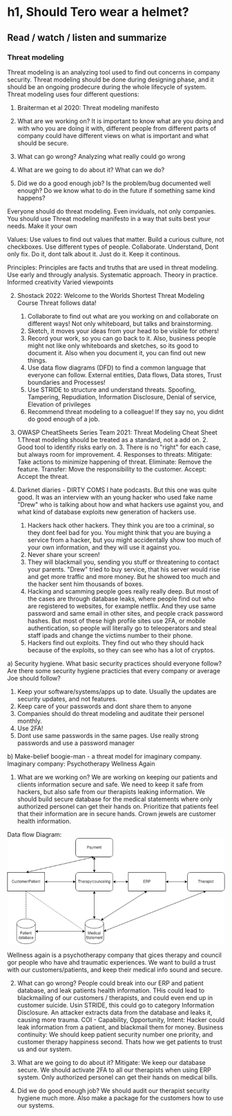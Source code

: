 # h1, Should Tero wear a helmet?
## Read / watch / listen and summarize

### Threat modeling
Threat modeling is an analyzing tool used to find out concerns in company security. Threat modeling should be done during designing phase, and it should be an ongoing prodecure during the whole lifecycle of system.
Threat modeling uses four different questions:

1. Braiterman et al 2020: Threat modeling manifesto
   
  1. What are we working on?
     It is important to know what are you doing and with who you are doing it with, different people from different parts of company could have different views on what is important and what should be secure.
  2. What can go wrong?
     Analyzing what really could go wrong
  3. What are we going to do about it?
     What can we do?
  4. Did we do a good enough job?
     Is the problem/bug documented well enough? Do we know what to do in the future if something same kind happens?

  Everyone should do threat modeling. Even inviduals, not only companies.
  You should use Threat modeling manifesto in a way that suits best your needs. Make it your own
  
  Values:
  Use values to find out values that matter.
  Build a curious culture, not checkboxes.
  Use different types of people.
  Collaborate.
  Understand, Dont only fix.
  Do it, dont talk about it. Just do it.
  Keep it continous.
  
  Principles:
  Principles are facts and truths that are used in threat modeling. Use early and througly analysis.
  Systematic approach.
  Theory in practice.
  Informed creativity
  Varied viewpoints

  2. Shostack 2022: Welcome to the Worlds Shortest Threat Modeling Course
     Threat follows data!
     1. Collaborate to find out what are you working on and collaborate on different ways! Not only whiteboard, but talks and brainstorming.
     2. Sketch, it moves your ideas from your head to be visible for others!
     3. Record your work, so you can go back to it. Also, business people might not like only whiteboards and sketches, so its good to document it. Also when you document it, you can find out new things.
     4. Use data flow diagrams (DFD) to find a common language that everyone can follow. External entities, Data flows, Data stores, Trust boundaries and Processes!
     5. Use STRIDE to structure and understand threats. Spoofing, Tampering, Repudiation, Information Disclosure, Denial of service, Elevation of privileges
     6. Recommend threat modeling to a colleague! If they say no, you didnt do good enough of a job.
    
  3. OWASP CheatSheets Series Team 2021: Threat Modeling Cheat Sheet
     1.Threat modeling should be treated as a standard, not a add on.
     2. Good tool to identify risks early on.
     3. There is no "right" for each case, but always room for improvement.
     4. Responses to threats:
        Mitigate: Take actions to minimize happening of threat.
        Eliminate: Remove the feature.
        Transfer: Move the responsibility to the customer.
        Accept: Accept the threat.
      
2. Darknet diaries - DIRTY COMS
I hate podcasts. But this one was quite good. It was an interview with an young hacker who used fake name "Drew" who is talking about how and what hackers use against you, and what kind of database exploits new generation of hackers use.
   1. Hackers hack other hackers. They think you are too a criminal, so they dont feel bad for you. You might think that you are buying a service from a hacker, but you might accidentally show too much of your own information, and they will use it against you.
   2. Never share your screen!
   3. They will blackmail you, sending you stuff or threatening to contact your parents. "Drew" tried to buy service, that his server would rise and get more traffic and more money. But he showed too much and the hacker sent him thousands of boxes.
   4. Hacking and scamming people goes really really deep. But most of the cases are through database leaks, where people find out who are registered to websites, for example netflix. And they use same password and same email in other sites, and people crack password hashes. But most of these high profile sites use 2FA, or mobile authentication, so people will literally go to teleoperators and steal staff ipads and change the victims number to their phone.
   5. Hackers find out exploits. They find out who they should hack because of the exploits, so they can see who has a lot of cryptos.
  
a) Security hygiene. What basic security practices should everyone follow? Are there some security hygiene practicies that every company or average Joe should follow?
   1. Keep your software/systems/apps up to date. Usually the updates are security updates, and not features.
   2. Keep care of your passwords and dont share them to anyone
   3. Companies should do threat modeling and auditate their personel monthly.
   4. Use 2FA!
   5. Dont use same passwords in the same pages. Use really strong passwords and use a password manager

b) Make-belief boogie-man - a threat model for imaginary company.
Imaginary company: Psychotherapy Wellness Again

   1. What are we working on?
      We are working on keeping our patients and clients information secure and safe. We need to keep it safe from hackers, but also safe from our therapists leaking information.
      We should build secure database for the medical statements where only authorized personel can get their hands on.
         Prioritize that patients feel that their information are in secure hands. Crown jewels are customer health information.
       
   Data flow Diagram:
   ![Data flow diagram Wellness Again](DFDWellnessAgain.png)

   Wellness again is a psychotherapy company that gices therapy and council gor people who have ahd traumatic experiences. We want to build a trust with our customers/patients, and keep their medical info sound and secure.

   2. What can go wrong?
      People could break into our ERP and patient database, and leak patients health information. THis could lead to blackmailing of our customers / therapists, and could even end up in customer suicide.
      Usin STRIDE, this could go to category Information Disclosure. An attacker extracts data from the database and leaks it, causing more trauma.
      COI - Capability, Opportunity, Intent: Hacker could leak information from a patient, and blackmail them for money.
      Business continuity: We should keep patient security number one priority, and customer therapy happiness second. Thats how we get patients to trust us and our system.

   3. What are we going to do about it?
      Mitigate:
      We keep our database secure. We should activate 2FA to all our therapists when using ERP system.
      Only authorized personel can get their hands on medical bills.

   4. Did we do good enough job?
      We should audit our therapist security hygiene much more. Also make a package for the customers how to use our systems.
      

